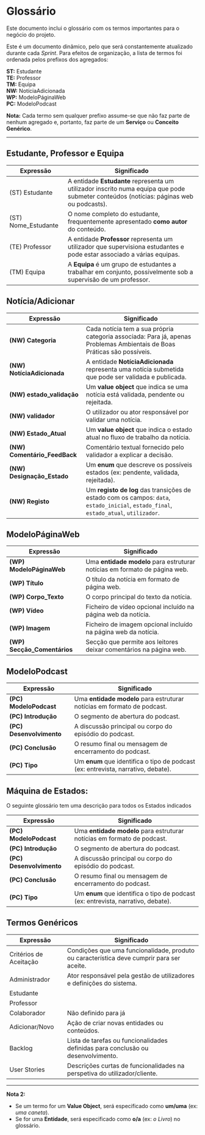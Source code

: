 # Glossário

Este documento inclui o glossário com os termos importantes para o negócio do projeto.

Este é um documento dinâmico, pelo que será constantemente atualizado durante cada *Sprint*.
Para efeitos de organização, a lista de termos foi ordenada pelos prefixos dos agregados:

**ST:** Estudante  
**TE:** Professor  
**TM:** Equipa  
**NW:** NotíciaAdicionada  
**WP:** ModeloPáginaWeb  
**PC:** ModeloPodcast

**Nota:** Cada termo sem qualquer prefixo assume-se que não faz parte de nenhum agregado e, portanto, faz parte de um **Serviço** ou **Conceito Genérico**.

---

## Estudante, Professor e Equipa
| Expressão         | Significado                                                                                                         |
|-------------------|---------------------------------------------------------------------------------------------------------------------|
| (ST) Estudante    | A entidade **Estudante** representa um utilizador inscrito numa equipa que pode submeter conteúdos (notícias: páginas web ou podcasts). |
| (ST) Nome_Estudante | O nome completo do estudante, frequentemente apresentado **como autor** do conteúdo.                              |
| (TE) Professor    | A entidade **Professor** representa um utilizador que supervisiona estudantes e pode estar associado a várias equipas. |
| (TM) Equipa       | A **Equipa** é um grupo de estudantes a trabalhar em conjunto, possivelmente sob a supervisão de um professor.      |

## Notícia/Adicionar
| Expressão                    | Significado                                                                                                               |
|------------------------------|--------------------------------------------------------------------------------------------------------------------------|
| **(NW) Categoria**           | Cada notícia tem a sua própria categoria associada: Para já, apenas Problemas Ambientais de Boas Práticas são possíveis. |
| **(NW) NotíciaAdicionada**   | A entidade **NotíciaAdicionada** representa uma notícia submetida que pode ser validada e publicada.                     |
| **(NW) estado_validação**    | Um **value object** que indica se uma notícia está validada, pendente ou rejeitada.                                      |
| **(NW) validador**           | O utilizador ou ator responsável por validar uma notícia.                                                                |
| **(NW) Estado_Atual**        | Um **value object** que indica o estado atual no fluxo de trabalho da notícia.                                           |
| **(NW) Comentário_FeedBack** | Comentário textual fornecido pelo validador a explicar a decisão.                                                        |
| **(NW) Designação_Estado**   | Um **enum** que descreve os possíveis estados (ex: pendente, validada, rejeitada).                                       |
| **(NW) Registo**             | Um **registo de log** das transições de estado com os campos: `data`, `estado_inicial`, `estado_final`, `estado_atual`, `utilizador`. |

## ModeloPáginaWeb
| Expressão                   | Significado                                                        |
|-----------------------------|--------------------------------------------------------------------|
| **(WP) ModeloPáginaWeb**    | Uma **entidade modelo** para estruturar notícias em formato de página web. |
| **(WP) Título**             | O título da notícia em formato de página web.                      |
| **(WP) Corpo_Texto**        | O corpo principal do texto da notícia.                             |
| **(WP) Vídeo**              | Ficheiro de vídeo opcional incluído na página web da notícia.       |
| **(WP) Imagem**             | Ficheiro de imagem opcional incluído na página web da notícia.      |
| **(WP) Secção_Comentários** | Secção que permite aos leitores deixar comentários na página web.   |

## ModeloPodcast
| Expressão                   | Significado                                                                                   |
|-----------------------------|----------------------------------------------------------------------------------------------|
| **(PC) ModeloPodcast**      | Uma **entidade modelo** para estruturar notícias em formato de podcast.                      |
| **(PC) Introdução**         | O segmento de abertura do podcast.                                                           |
| **(PC) Desenvolvimento**    | A discussão principal ou corpo do episódio do podcast.                                       |
| **(PC) Conclusão**          | O resumo final ou mensagem de encerramento do podcast.                                       |
| **(PC) Tipo**               | Um **enum** que identifica o tipo de podcast (ex: entrevista, narrativo, debate).            |


## Máquina de Estados:

O seguinte glossário tem uma descrição para todos os Estados indicados

| Expressão                   | Significado                                                                                   |
|-----------------------------|----------------------------------------------------------------------------------------------|
| **(PC) ModeloPodcast**      | Uma **entidade modelo** para estruturar notícias em formato de podcast.                      |
| **(PC) Introdução**         | O segmento de abertura do podcast.                                                           |
| **(PC) Desenvolvimento**    | A discussão principal ou corpo do episódio do podcast.                                       |
| **(PC) Conclusão**          | O resumo final ou mensagem de encerramento do podcast.                                       |
| **(PC) Tipo**               | Um **enum** que identifica o tipo de podcast (ex: entrevista, narrativo, debate).            |

## Termos Genéricos

| Expressão           | Significado                                                                       |
|---------------------|-----------------------------------------------------------------------------------|
| Critérios de Aceitação | Condições que uma funcionalidade, produto ou característica deve cumprir para ser aceite. |
| Administrador       | Ator responsável pela gestão de utilizadores e definições do sistema.             |
| Estudante           |                                                                                   |
| Professor           |                                                                                   |
| Colaborador         | Não definido para já                                                              |
| Adicionar/Novo      | Ação de criar novas entidades ou conteúdos.                                       |
| Backlog             | Lista de tarefas ou funcionalidades definidas para conclusão ou desenvolvimento.  |
| User Stories        | Descrições curtas de funcionalidades na perspetiva do utilizador/cliente.         |
****

**Nota 2:**
- Se um termo for um **Value Object**, será especificado como **um/uma** (ex: *uma caneta*).
- Se for uma **Entidade**, será especificado como **o/a** (ex: *o Livro*) no glossário.  
